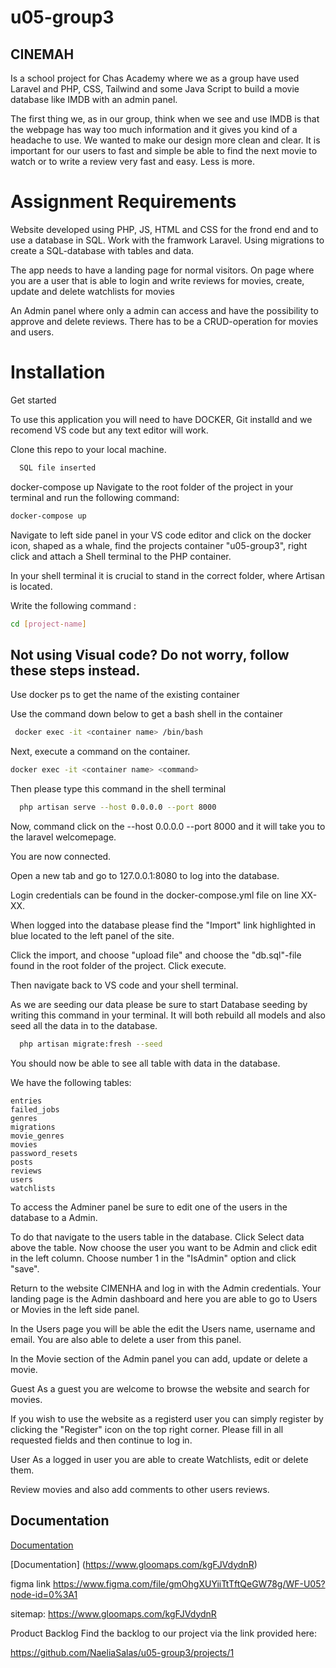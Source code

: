 # u05-group3

## CINEMAH
Is a school project for Chas Academy where we as a group have used Laravel and PHP, CSS, Tailwind and some Java Script to build a movie database like IMDB with an admin panel.

The first thing we, as in our group, think when we see and use IMDB is that the webpage has way too much information and it gives you kind of a headache to use. We wanted to make our design more clean and clear. It is important for our users to fast and simple be able to find the next movie to watch or to write a review very fast and easy. Less is more.

#  Assignment Requirements

Website developed using PHP, JS, HTML and CSS for the frond end and to use a database in SQL. Work with the framwork Laravel. Using migrations to create a SQL-database with tables and data.

The app needs to have a landing page for normal visitors. On page where you are a user that is able to login and write reviews for movies, create, update and delete watchlists for movies

An Admin panel where only a admin can access and have the possibility to approve and delete reviews. There has to be a CRUD-operation for movies and users.

# Installation
Get started

To use this application you will need to have DOCKER, Git installd and we recomend VS code but any text editor will work.

Clone this repo to your local machine.

```bash
  SQL file inserted
```

docker-compose up
Navigate to the root folder of the project in your terminal and run the following command:

```bash
docker-compose up
```

Navigate to left side panel in your VS code editor and click on the docker icon, 
shaped as a whale, find the projects container "u05-group3", right click and attach a Shell terminal to the PHP container. 

In your shell terminal it is crucial to stand in the correct folder, where Artisan is located.

Write the following command
:
```bash
cd [project-name]
```

## Not using Visual code? Do not worry, follow these steps instead.

Use docker ps to get the name of the existing container

Use the command down below to get a bash shell in the container
```bash
 docker exec -it <container name> /bin/bash 
 ```

Next, execute a command on the container.

```bash
docker exec -it <container name> <command> 
```



Then please type this command in the shell terminal


```bash
  php artisan serve --host 0.0.0.0 --port 8000
```

Now, command click on the --host 0.0.0.0 --port 8000 and it will take you to the laravel welcomepage.

You are now connected.

Open a new tab and go to 127.0.0.1:8080 to log into the database.

Login credentials can be found in the docker-compose.yml file on line XX-XX.

When logged into the database please find the "Import" link highlighted in blue located to the left panel of the site.

Click the import, and choose "upload file" and choose the "db.sql"-file found in the root folder of the project. Click execute.

Then navigate back to VS code and your shell terminal.

As we are seeding our data please be sure to start Database seeding by writing this command in your terminal. It will both rebuild all models and also seed all the data in to the database.
```bash
  php artisan migrate:fresh --seed
```
You should now be able to see all table with data in the database.

We have the following tables:

	entries	
	failed_jobs	
	genres	
	migrations	
	movie_genres	
	movies	
	password_resets	
	posts	
	reviews		
	users	
	watchlists
	
	
To access the Adminer panel be sure to edit one of the users in the database to a Admin.

To do that navigate to the users table in the database. Click Select data above the table. Now choose the user you want to be Admin and click edit in the left column. Choose number 1 in the "IsAdmin" option and click "save".

Return to the website CIMENHA and log in with the Admin credentials. Your landing page is the Admin dashboard and here you are able to go to Users or Movies in the left side panel.

In the Users page you will be able the edit the Users name, username and email. You are also able to delete a user from this panel.

In the Movie section of the Admin panel you can add, update or delete a movie.

Guest
As a guest you are welcome to browse the website and search for movies.

If you wish to use the website as a registerd user you can simply register by clicking the "Register" icon on the top right corner. Please fill in all requested fields and then continue to log in.

User
As a logged in user you are able to create Watchlists, edit or delete them.

Review movies and also add comments to other users reviews.


## Documentation

[Documentation](https://linktodocumentation)

[Documentation] (https://www.gloomaps.com/kgFJVdydnR)

figma link 
https://www.figma.com/file/gmOhgXUYiiTtTftQeGW78g/WF-U05?node-id=0%3A1

sitemap:
https://www.gloomaps.com/kgFJVdydnR

Product Backlog
Find the backlog to our project via the link provided here:

https://github.com/NaeliaSalas/u05-group3/projects/1


